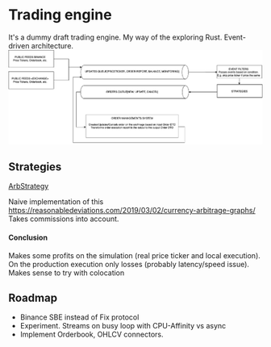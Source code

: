 # Trading engine

It's a dummy draft trading engine. 
My way of the exploring Rust.
Event-driven architecture.
![alt text](https://github.com/saninstein/arbot/raw/master/doc/tengine.jpg "Design")

## Strategies
[ArbStrategy](src/core/strategies.rs:12)

Naive implementation of this https://reasonabledeviations.com/2019/03/02/currency-arbitrage-graphs/
Takes commissions into account.
#### Conclusion 
Makes some profits on the simulation (real price ticker and local execution). On the production execution only losses (probably latency/speed issue). Makes sense to try with colocation

## Roadmap
- Binance SBE instead of Fix protocol
- Experiment. Streams on busy loop with CPU-Affinity vs async
- Implement Orderbook, OHLCV connectors. 
